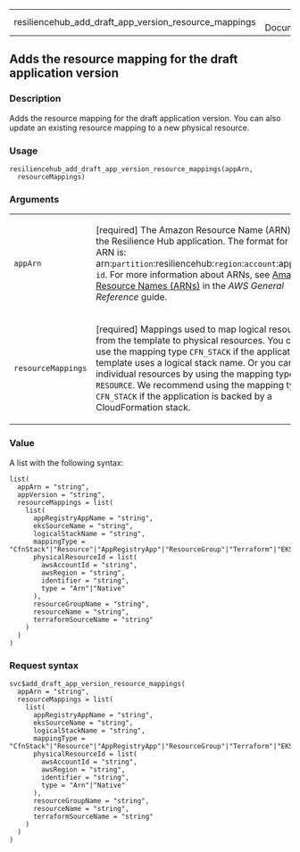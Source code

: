 <table style="width: 100%;">
<tbody>
<tr class="odd">
<td>resiliencehub_add_draft_app_version_resource_mappings</td>
<td style="text-align: right;">R Documentation</td>
</tr>
</tbody>
</table>

## Adds the resource mapping for the draft application version

### Description

Adds the resource mapping for the draft application version. You can
also update an existing resource mapping to a new physical resource.

### Usage

    resiliencehub_add_draft_app_version_resource_mappings(appArn,
      resourceMappings)

### Arguments

<table>
<colgroup>
<col style="width: 35%" />
<col style="width: 65%" />
</colgroup>
<tbody>
<tr class="odd">
<td><code
id="resiliencehub_add_draft_app_version_resource_mappings_:_appArn">appArn</code></td>
<td><p>[required] The Amazon Resource Name (ARN) of the Resilience Hub
application. The format for this ARN is:
arn:<code>partition</code>:resiliencehub:<code>region</code>:<code>account</code>:app/<code>app-id</code>.
For more information about ARNs, see <a
href="https://docs.aws.amazon.com/IAM/latest/UserGuide/reference-arns.html">Amazon
Resource Names (ARNs)</a> in the <em>AWS General Reference</em>
guide.</p></td>
</tr>
<tr class="even">
<td><code
id="resiliencehub_add_draft_app_version_resource_mappings_:_resourceMappings">resourceMappings</code></td>
<td><p>[required] Mappings used to map logical resources from the
template to physical resources. You can use the mapping type
<code>CFN_STACK</code> if the application template uses a logical stack
name. Or you can map individual resources by using the mapping type
<code>RESOURCE</code>. We recommend using the mapping type
<code>CFN_STACK</code> if the application is backed by a CloudFormation
stack.</p></td>
</tr>
</tbody>
</table>

### Value

A list with the following syntax:

    list(
      appArn = "string",
      appVersion = "string",
      resourceMappings = list(
        list(
          appRegistryAppName = "string",
          eksSourceName = "string",
          logicalStackName = "string",
          mappingType = "CfnStack"|"Resource"|"AppRegistryApp"|"ResourceGroup"|"Terraform"|"EKS",
          physicalResourceId = list(
            awsAccountId = "string",
            awsRegion = "string",
            identifier = "string",
            type = "Arn"|"Native"
          ),
          resourceGroupName = "string",
          resourceName = "string",
          terraformSourceName = "string"
        )
      )
    )

### Request syntax

    svc$add_draft_app_version_resource_mappings(
      appArn = "string",
      resourceMappings = list(
        list(
          appRegistryAppName = "string",
          eksSourceName = "string",
          logicalStackName = "string",
          mappingType = "CfnStack"|"Resource"|"AppRegistryApp"|"ResourceGroup"|"Terraform"|"EKS",
          physicalResourceId = list(
            awsAccountId = "string",
            awsRegion = "string",
            identifier = "string",
            type = "Arn"|"Native"
          ),
          resourceGroupName = "string",
          resourceName = "string",
          terraformSourceName = "string"
        )
      )
    )

